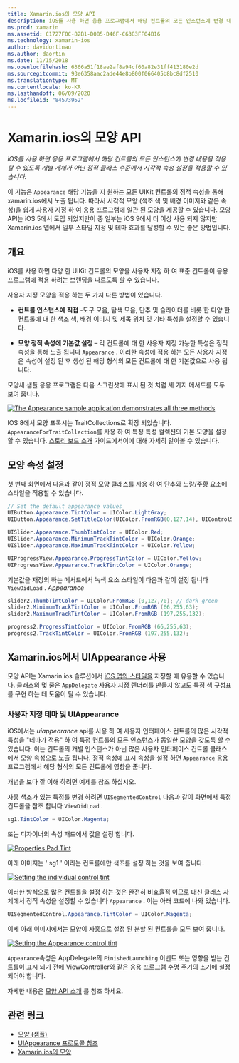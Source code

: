 ```yaml
---
title: Xamarin.ios의 모양 API
description: iOS를 사용 하면 응용 프로그램에서 해당 컨트롤의 모든 인스턴스에 변경 내용을 적용할 수 있도록 개별 개체가 아닌 정적 클래스 수준에서 시각적 속성 설정을 적용할 수 있습니다.
ms.prod: xamarin
ms.assetid: C1727F0C-82B1-D085-D46F-C6383FF04B16
ms.technology: xamarin-ios
author: davidortinau
ms.author: daortin
ms.date: 11/15/2018
ms.openlocfilehash: 6366a51f18ae2af8a94cf60a82e31ff413180e2d
ms.sourcegitcommit: 93e6358aac2ade44e8b800f066405b8bc8df2510
ms.translationtype: MT
ms.contentlocale: ko-KR
ms.lasthandoff: 06/09/2020
ms.locfileid: "84573952"
---
```

# <a name="appearance-api-in-xamarinios"></a>Xamarin.ios의 모양 API

_iOS를 사용 하면 응용 프로그램에서 해당 컨트롤의 모든 인스턴스에 변경 내용을 적용할 수 있도록 개별 개체가 아닌 정적 클래스 수준에서 시각적 속성 설정을 적용할 수 있습니다._

이 기능은 `Appearance` 해당 기능을 지 원하는 모든 UIKit 컨트롤의 정적 속성을 통해 xamarin.ios에서 노출 됩니다. 따라서 시각적 모양 (색조 색 및 배경 이미지와 같은 속성)을 쉽게 사용자 지정 하 여 응용 프로그램에 일관 된 모양을 제공할 수 있습니다. 모양 API는 iOS 5에서 도입 되었지만이 중 일부는 iOS 9에서 더 이상 사용 되지 않지만 Xamarin.ios 앱에서 일부 스타일 지정 및 테마 효과를 달성할 수 있는 좋은 방법입니다.

## <a name="overview"></a>개요

iOS를 사용 하면 다양 한 UIKit 컨트롤의 모양을 사용자 지정 하 여 표준 컨트롤이 응용 프로그램에 적용 하려는 브랜딩을 따르도록 할 수 있습니다.

사용자 지정 모양을 적용 하는 두 가지 다른 방법이 있습니다.

- **컨트롤 인스턴스에 직접** -도구 모음, 탐색 모음, 단추 및 슬라이더를 비롯 한 다양 한 컨트롤에 대 한 색조 색, 배경 이미지 및 제목 위치 및 기타 특성을 설정할 수 있습니다.

- **모양 정적 속성에 기본값 설정** – 각 컨트롤에 대 한 사용자 지정 가능한 특성은 정적 속성을 통해 노출 됩니다 `Appearance` . 이러한 속성에 적용 하는 모든 사용자 지정은 속성이 설정 된 후 생성 된 해당 형식의 모든 컨트롤에 대 한 기본값으로 사용 됩니다.

모양새 샘플 응용 프로그램은 다음 스크린샷에 표시 된 것 처럼 세 가지 메서드를 모두 보여 줍니다.

[![](introduction-to-the-appearance-api-images/appearance01-sml.png "The Appearance sample application demonstrates all three methods")](introduction-to-the-appearance-api-images/appearance01.png#lightbox)

IOS 8에서 모양 프록시는 TraitCollections로 확장 되었습니다.
 `AppearanceForTraitCollection`를 사용 하 여 특정 특성 컬렉션의 기본 모양을 설정할 수 있습니다. [스토리 보드 소개](~/ios/user-interface/storyboards/unified-storyboards.md) 가이드에서이에 대해 자세히 알아볼 수 있습니다.

## <a name="setting-appearance-properties"></a>모양 속성 설정

첫 번째 화면에서 다음과 같이 정적 모양 클래스를 사용 하 여 단추와 노랑/주황 요소에 스타일을 적용할 수 있습니다.

```csharp
// Set the default appearance values
UIButton.Appearance.TintColor = UIColor.LightGray;
UIButton.Appearance.SetTitleColor(UIColor.FromRGB(0,127,14), UIControlState.Normal);

UISlider.Appearance.ThumbTintColor = UIColor.Red;
UISlider.Appearance.MinimumTrackTintColor = UIColor.Orange;
UISlider.Appearance.MaximumTrackTintColor = UIColor.Yellow;

UIProgressView.Appearance.ProgressTintColor = UIColor.Yellow;
UIProgressView.Appearance.TrackTintColor = UIColor.Orange;
```

기본값을 재정의 하는 메서드에서 녹색 요소 스타일이 다음과 같이 설정 됩니다 `ViewDidLoad` . *Appearance*

```csharp
slider2.ThumbTintColor = UIColor.FromRGB (0,127,70); // dark green
slider2.MinimumTrackTintColor = UIColor.FromRGB (66,255,63);
slider2.MaximumTrackTintColor = UIColor.FromRGB (197,255,132);
```

```csharp
progress2.ProgressTintColor = UIColor.FromRGB (66,255,63);
progress2.TrackTintColor = UIColor.FromRGB (197,255,132);
```

## <a name="using-uiappearance-in-xamarinforms"></a>Xamarin.ios에서 UIAppearance 사용

모양 API는 Xamarin.ios 솔루션에서 [iOS 앱의 스타일을](~/xamarin-forms/platform/ios/formatting.md#uiappearance-api) 지정할 때 유용할 수 있습니다. 클래스의 몇 줄은 `AppDelegate` [사용자 지정 렌더러](~/xamarin-forms/app-fundamentals/custom-renderer/index.md)를 만들지 않고도 특정 색 구성표를 구현 하는 데 도움이 될 수 있습니다.

### <a name="custom-themes-and-uiappearance"></a>사용자 지정 테마 및 UIAppearance

iOS에서는 *uiappearance* api를 사용 하 여 사용자 인터페이스 컨트롤의 많은 시각적 특성을 "테마가 적용" 하 여 특정 컨트롤의 모든 인스턴스가 동일한 모양을 갖도록 할 수 있습니다. 이는 컨트롤의 개별 인스턴스가 아닌 많은 사용자 인터페이스 컨트롤 클래스에서 모양 속성으로 노출 됩니다. 정적 속성에 표시 속성을 설정 하면 `Appearance` 응용 프로그램에서 해당 형식의 모든 컨트롤에 영향을 줍니다.

개념을 보다 잘 이해 하려면 예제를 참조 하십시오.

자홍 색조가 있는 특정를 변경 하려면 `UISegmentedControl` 다음과 같이 화면에서 특정 컨트롤을 참조 합니다 `ViewDidLoad` .

```csharp
sg1.TintColor = UIColor.Magenta;
```

또는 디자이너의 속성 패드에서 값을 설정 합니다.

[![](introduction-to-the-appearance-api-images/propertiespadtint.png "Properties Pad Tint")](introduction-to-the-appearance-api-images/propertiespadtint.png#lightbox)

아래 이미지는 ' sg1 ' 이라는 컨트롤에만 색조를 설정 하는 것을 보여 줍니다.

[![](introduction-to-the-appearance-api-images/image53.png "Setting the individual control tint")](introduction-to-the-appearance-api-images/image53.png#lightbox)

이러한 방식으로 많은 컨트롤을 설정 하는 것은 완전히 비효율적 이므로 대신 클래스 자체에서 정적 속성을 설정할 수 있습니다 `Appearance` . 이는 아래 코드에 나와 있습니다.

```csharp
UISegmentedControl.Appearance.TintColor = UIColor.Magenta;
```

이제 아래 이미지에서는 모양이 자홍으로 설정 된 분할 된 컨트롤을 모두 보여 줍니다.

[![](introduction-to-the-appearance-api-images/image54.png "Setting the Appearance control tint")](introduction-to-the-appearance-api-images/image54.png#lightbox)

`Appearance`속성은 AppDelegate의 `FinishedLaunching` 이벤트 또는 영향을 받는 컨트롤이 표시 되기 전에 ViewController와 같은 응용 프로그램 수명 주기의 초기에 설정 되어야 합니다.

자세한 내용은 [모양 API 소개](~/ios/user-interface/ios-ui/introduction-to-the-appearance-api.md) 를 참조 하세요.

## <a name="related-links"></a>관련 링크

- [모양 (샘플)](https://docs.microsoft.com/samples/xamarin/ios-samples/appearance)
- [UIAppearance 프로토콜 참조](https://developer.apple.com/library/ios/documentation/UIKit/Reference/UIAppearance_Protocol/)
- [Xamarin.ios의 모양](~/xamarin-forms/platform/ios/formatting.md#uiappearance-api)

